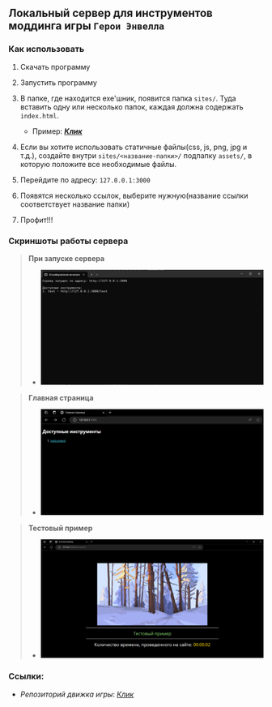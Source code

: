 ## Локальный сервер для инструментов моддинга игры `Герои Энвелла`

### Как использовать

1. Скачать программу

2. Запустить программу

3. В папке, где находится exe'шник, появится папка `sites/`. Туда вставить одну или несколько папок, каждая должна содержать `index.html`. 
   - Пример: [***Клик***](example)

4. Если вы хотите использовать статичные файлы(css, js, png, jpg и т.д.), создайте внутри `sites/<название-папки>/` подпапку `assets/`, в которую положите все необходимые файлы.

5. Перейдите по адресу: `127.0.0.1:3000`

6. Появятся несколько ссылок, выберите нужную(название ссылки соответствует название папки)

7. Профит!!!

### Скриншоты работы сервера

> **При запуске сервера**
>
> - ![Скриншот командной строки](images/start.png)

> **Главная страница**
>
> - ![Скриншот главной страницы](images/index.png)

> **Тестовый пример**
>
> - ![Скриншот примера](images/test.png)

### Ссылки:

- *Репозиторий движка игры*: [*Клик*](https://github.com/traeterno/Ae2D) 